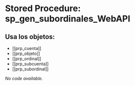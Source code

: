 # Stored Procedure: sp_gen_subordinales_WebAPI

## Usa los objetos:
- [[prp_cuenta]]
- [[prp_objeto]]
- [[prp_ordinal]]
- [[prp_subcuenta]]
- [[prp_subordinal]]

*No code available.*
